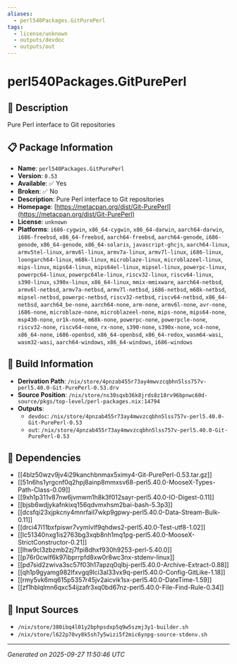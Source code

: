 ```yaml
---
aliases:
  - perl540Packages.GitPurePerl
tags:
  - license/unknown
  - outputs/devdoc
  - outputs/out
---
```


# perl540Packages.GitPurePerl

## 📝 Description

Pure Perl interface to Git repositories

## 📋 Package Information

- **Name**: `perl540Packages.GitPurePerl`
- **Version**: `0.53`
- **Available**: ✅ Yes
- **Broken**: ✅ No
- **Description**: Pure Perl interface to Git repositories
- **Homepage**: [https://metacpan.org/dist/Git-PurePerl](https://metacpan.org/dist/Git-PurePerl)
- **License**: `unknown`
- **Platforms**: `i686-cygwin`, `x86_64-cygwin`, `x86_64-darwin`, `aarch64-darwin`, `i686-freebsd`, `x86_64-freebsd`, `aarch64-freebsd`, `aarch64-genode`, `i686-genode`, `x86_64-genode`, `x86_64-solaris`, `javascript-ghcjs`, `aarch64-linux`, `armv5tel-linux`, `armv6l-linux`, `armv7a-linux`, `armv7l-linux`, `i686-linux`, `loongarch64-linux`, `m68k-linux`, `microblaze-linux`, `microblazeel-linux`, `mips-linux`, `mips64-linux`, `mips64el-linux`, `mipsel-linux`, `powerpc-linux`, `powerpc64-linux`, `powerpc64le-linux`, `riscv32-linux`, `riscv64-linux`, `s390-linux`, `s390x-linux`, `x86_64-linux`, `mmix-mmixware`, `aarch64-netbsd`, `armv6l-netbsd`, `armv7a-netbsd`, `armv7l-netbsd`, `i686-netbsd`, `m68k-netbsd`, `mipsel-netbsd`, `powerpc-netbsd`, `riscv32-netbsd`, `riscv64-netbsd`, `x86_64-netbsd`, `aarch64_be-none`, `aarch64-none`, `arm-none`, `armv6l-none`, `avr-none`, `i686-none`, `microblaze-none`, `microblazeel-none`, `mips-none`, `mips64-none`, `msp430-none`, `or1k-none`, `m68k-none`, `powerpc-none`, `powerpcle-none`, `riscv32-none`, `riscv64-none`, `rx-none`, `s390-none`, `s390x-none`, `vc4-none`, `x86_64-none`, `i686-openbsd`, `x86_64-openbsd`, `x86_64-redox`, `wasm64-wasi`, `wasm32-wasi`, `aarch64-windows`, `x86_64-windows`, `i686-windows`

## 🔧 Build Information

- **Derivation Path**: `/nix/store/4pnzab455r73ay4mwvzcqbhn5lss757v-perl5.40.0-Git-PurePerl-0.53.drv`
- **Source Position**: `/nix/store/ns30sqxb36k8jrds8z18rv96bpnwc60d-source/pkgs/top-level/perl-packages.nix:14794`
- **Outputs**:
  - `devdoc`:  `/nix/store/4pnzab455r73ay4mwvzcqbhn5lss757v-perl5.40.0-Git-PurePerl-0.53`
  - `out`:  `/nix/store/4pnzab455r73ay4mwvzcqbhn5lss757v-perl5.40.0-Git-PurePerl-0.53`

## 🔗 Dependencies

- [[4blz50wzv9jv4i29kanchbnmax5ximy4-Git-PurePerl-0.53.tar.gz]]
- [[51n6hs1yrgcnf0q2hpj8ainp8mmxsv68-perl5.40.0-MooseX-Types-Path-Class-0.09]]
- [[9xh1p311v87nw6jvmwm1h8k3f012sayr-perl5.40.0-IO-Digest-0.11]]
- [[bjsb6wdjykafnkixq156qdvmxhsm2bai-bash-5.3p3]]
- [[dcsfqi23xjpkcny4mnrfail7wkp9gpwy-perl5.40.0-Data-Stream-Bulk-0.11]]
- [[drci47i11bxfpiswr7vymlvlf9qhdws2-perl5.40.0-Test-utf8-1.02]]
- [[lc51340nxg1is2763bg3xqb8nh1mq1pg-perl5.40.0-MooseX-StrictConstructor-0.21]]
- [[lhw9cl3zbzmb2zj7fpi8dhxf930h9253-perl-5.40.0]]
- [[p76r0cwlf6k97ibprrpfd8xw0r8wc3nx-stdenv-linux]]
- [[pd7sid2zwiva3sc57f03h17apzq0qlbj-perl5.40.0-Archive-Extract-0.88]]
- [[qh1p9gyamg982lfxvgq9lci3al33vx9q-perl5.40.0-Config-GitLike-1.18]]
- [[rmy5vk6mq615p5357r45jv2aicvik1sx-perl5.40.0-DateTime-1.59]]
- [[zf1hblqlmn6qxc54ijzafr3xq0bd67nz-perl5.40.0-File-Find-Rule-0.34]]

## 📁 Input Sources

- `/nix/store/380ibq4l01y2bphpsdxp5q9w5szmj3y1-builder.sh`
- `/nix/store/l622p70vy8k5sh7y5wizi5f2mic6ynpg-source-stdenv.sh`

---
*Generated on 2025-09-27 11:50:46 UTC*
